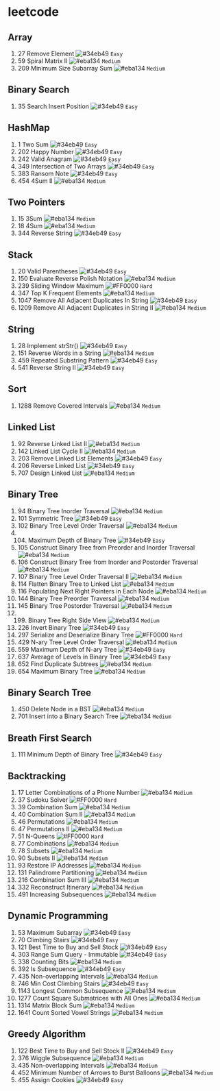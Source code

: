 # leetcode

## Array
1. 27 Remove Element ![#34eb49](https://via.placeholder.com/15/34eb49/000000?text=+) `Easy`
1. 59 Spiral Matrix II ![#eba134](https://via.placeholder.com/15/eba134/000000?text=+) `Medium`
1. 209 Minimum Size Subarray Sum ![#eba134](https://via.placeholder.com/15/eba134/000000?text=+) `Medium`

## Binary Search
1. 35 Search Insert Position ![#34eb49](https://via.placeholder.com/15/34eb49/000000?text=+) `Easy`

## HashMap
1. 1 Two Sum ![#34eb49](https://via.placeholder.com/15/34eb49/000000?text=+) `Easy`
2. 202 Happy Number ![#34eb49](https://via.placeholder.com/15/34eb49/000000?text=+) `Easy`
3. 242 Valid Anagram ![#34eb49](https://via.placeholder.com/15/34eb49/000000?text=+) `Easy`
4. 349 Intersection of Two Arrays ![#34eb49](https://via.placeholder.com/15/34eb49/000000?text=+) `Easy`
5. 383 Ransom Note ![#34eb49](https://via.placeholder.com/15/34eb49/000000?text=+) `Easy`
6. 454 4Sum II ![#eba134](https://via.placeholder.com/15/eba134/000000?text=+) `Medium`

## Two Pointers
1. 15 3Sum ![#eba134](https://via.placeholder.com/15/eba134/000000?text=+) `Medium`
1. 18 4Sum ![#eba134](https://via.placeholder.com/15/eba134/000000?text=+) `Medium`
1. 344 Reverse String ![#34eb49](https://via.placeholder.com/15/34eb49/000000?text=+) `Easy`

## Stack
1. 20 Valid Parentheses ![#34eb49](https://via.placeholder.com/15/34eb49/000000?text=+) `Easy`
2. 150 Evaluate Reverse Polish Notation ![#eba134](https://via.placeholder.com/15/eba134/000000?text=+) `Medium`
3. 239 Sliding Window Maximum ![#FF0000](https://via.placeholder.com/15/FF0000/000000?text=+) `Hard`
4. 347 Top K Frequent Elements ![#eba134](https://via.placeholder.com/15/eba134/000000?text=+) `Medium`
5. 1047 Remove All Adjacent Duplicates In String ![#34eb49](https://via.placeholder.com/15/34eb49/000000?text=+) `Easy`
6. 1209 Remove All Adjacent Duplicates in String II ![#eba134](https://via.placeholder.com/15/eba134/000000?text=+) `Medium`

## String
1. 28 Implement strStr() ![#34eb49](https://via.placeholder.com/15/34eb49/000000?text=+) `Easy`
2. 151 Reverse Words in a String ![#eba134](https://via.placeholder.com/15/eba134/000000?text=+) `Medium`
3. 459 Repeated Substring Pattern ![#34eb49](https://via.placeholder.com/15/34eb49/000000?text=+) `Easy`
4. 541 Reverse String II ![#34eb49](https://via.placeholder.com/15/34eb49/000000?text=+) `Easy`
 
## Sort
1. 1288 Remove Covered Intervals ![#eba134](https://via.placeholder.com/15/eba134/000000?text=+) `Medium`

## Linked List
1. 92 Reverse Linked List II ![#eba134](https://via.placeholder.com/15/eba134/000000?text=+) `Medium`
2. 142 Linked List Cycle II ![#eba134](https://via.placeholder.com/15/eba134/000000?text=+) `Medium`
3. 203 Remove Linked List Elements ![#34eb49](https://via.placeholder.com/15/34eb49/000000?text=+) `Easy`
4. 206 Reverse Linked List ![#34eb49](https://via.placeholder.com/15/34eb49/000000?text=+) `Easy`
5. 707 Design Linked List ![#eba134](https://via.placeholder.com/15/eba134/000000?text=+) `Medium`

## Binary Tree
1. 94 Binary Tree Inorder Traversal ![#eba134](https://via.placeholder.com/15/eba134/000000?text=+) `Medium`
2. 101 Symmetric Tree ![#34eb49](https://via.placeholder.com/15/34eb49/000000?text=+) `Easy` 
3. 102 Binary Tree Level Order Traversal ![#eba134](https://via.placeholder.com/15/eba134/000000?text=+) `Medium` 
4. 104. Maximum Depth of Binary Tree ![#34eb49](https://via.placeholder.com/15/34eb49/000000?text=+) `Easy` 
5. 105 Construct Binary Tree from Preorder and Inorder Traversal ![#eba134](https://via.placeholder.com/15/eba134/000000?text=+) `Medium`
6. 106 Construct Binary Tree from Inorder and Postorder Traversal ![#eba134](https://via.placeholder.com/15/eba134/000000?text=+) `Medium`
7. 107 Binary Tree Level Order Traversal II ![#eba134](https://via.placeholder.com/15/eba134/000000?text=+) `Medium`
8. 114 Flatten Binary Tree to Linked List ![#eba134](https://via.placeholder.com/15/eba134/000000?text=+) `Medium`
9. 116 Populating Next Right Pointers in Each Node ![#eba134](https://via.placeholder.com/15/eba134/000000?text=+) `Medium`
10. 144 Binary Tree Preorder Traversal ![#eba134](https://via.placeholder.com/15/eba134/000000?text=+) `Medium`
11. 145 Binary Tree Postorder Traversal ![#eba134](https://via.placeholder.com/15/eba134/000000?text=+) `Medium`
12. 199. Binary Tree Right Side View ![#eba134](https://via.placeholder.com/15/eba134/000000?text=+) `Medium` 
13. 226 Invert Binary Tree ![#34eb49](https://via.placeholder.com/15/34eb49/000000?text=+) `Easy` 
14. 297 Serialize and Deserialize Binary Tree ![#FF0000](https://via.placeholder.com/15/FF0000/000000?text=+) `Hard`
15. 429 N-ary Tree Level Order Traversal ![#eba134](https://via.placeholder.com/15/eba134/000000?text=+) `Medium` 
16. 559 Maximum Depth of N-ary Tree ![#34eb49](https://via.placeholder.com/15/34eb49/000000?text=+) `Easy` 
17. 637 Average of Levels in Binary Tree ![#34eb49](https://via.placeholder.com/15/34eb49/000000?text=+) `Easy` 
18. 652 Find Duplicate Subtrees ![#eba134](https://via.placeholder.com/15/eba134/000000?text=+) `Medium`
19. 654 Maximum Binary Tree ![#eba134](https://via.placeholder.com/15/eba134/000000?text=+) `Medium`

## Binary Search Tree
1. 450 Delete Node in a BST ![#eba134](https://via.placeholder.com/15/eba134/000000?text=+) `Medium`
2. 701 Insert into a Binary Search Tree ![#eba134](https://via.placeholder.com/15/eba134/000000?text=+) `Medium`

## Breath First Search
1. 111 Minimum Depth of Binary Tree ![#34eb49](https://via.placeholder.com/15/34eb49/000000?text=+) `Easy` 

## Backtracking
1. 17 Letter Combinations of a Phone Number ![#eba134](https://via.placeholder.com/15/eba134/000000?text=+) `Medium`
2. 37 Sudoku Solver ![#FF0000](https://via.placeholder.com/15/FF0000/000000?text=+) `Hard`
3. 39 Combination Sum ![#eba134](https://via.placeholder.com/15/eba134/000000?text=+) `Medium` 
4. 40 Combination Sum II ![#eba134](https://via.placeholder.com/15/eba134/000000?text=+) `Medium` 
5. 46 Permutations ![#eba134](https://via.placeholder.com/15/eba134/000000?text=+) `Medium` 
6. 47 Permutations II ![#eba134](https://via.placeholder.com/15/eba134/000000?text=+) `Medium` 
7. 51 N-Queens ![#FF0000](https://via.placeholder.com/15/FF0000/000000?text=+) `Hard`
8. 77 Combinations ![#eba134](https://via.placeholder.com/15/eba134/000000?text=+) `Medium` 
9. 78 Subsets ![#eba134](https://via.placeholder.com/15/eba134/000000?text=+) `Medium` 
10. 90 Subsets II ![#eba134](https://via.placeholder.com/15/eba134/000000?text=+) `Medium` 
11. 93 Restore IP Addresses ![#eba134](https://via.placeholder.com/15/eba134/000000?text=+) `Medium` 
12. 131 Palindrome Partitioning ![#eba134](https://via.placeholder.com/15/eba134/000000?text=+) `Medium` 
13. 216 Combination Sum III ![#eba134](https://via.placeholder.com/15/eba134/000000?text=+) `Medium` 
14. 332 Reconstruct Itinerary ![#eba134](https://via.placeholder.com/15/eba134/000000?text=+) `Medium` 
15. 491 Increasing Subsequences ![#eba134](https://via.placeholder.com/15/eba134/000000?text=+) `Medium` 

##  Dynamic Programming
1. 53 Maximum Subarray ![#34eb49](https://via.placeholder.com/15/34eb49/000000?text=+) `Easy` 
1. 70 Climbing Stairs ![#34eb49](https://via.placeholder.com/15/34eb49/000000?text=+) `Easy` 
1. 121 Best Time to Buy and Sell Stock ![#34eb49](https://via.placeholder.com/15/34eb49/000000?text=+) `Easy` 
1. 303 Range Sum Query - Immutable ![#34eb49](https://via.placeholder.com/15/34eb49/000000?text=+) `Easy` 
1. 338 Counting Bits ![#eba134](https://via.placeholder.com/15/eba134/000000?text=+) `Medium` 
1. 392 Is Subsequence ![#34eb49](https://via.placeholder.com/15/34eb49/000000?text=+) `Easy` 
1. 435 Non-overlapping Intervals ![#eba134](https://via.placeholder.com/15/eba134/000000?text=+) `Medium` 
1. 746 Min Cost Climbing Stairs ![#34eb49](https://via.placeholder.com/15/34eb49/000000?text=+) `Easy`
1. 1143 Longest Common Subsequence ![#eba134](https://via.placeholder.com/15/eba134/000000?text=+) `Medium` 
1. 1277 Count Square Submatrices with All Ones ![#eba134](https://via.placeholder.com/15/eba134/000000?text=+) `Medium` 
1. 1314 Matrix Block Sum ![#eba134](https://via.placeholder.com/15/eba134/000000?text=+) `Medium` 
1. 1641 Count Sorted Vowel Strings ![#eba134](https://via.placeholder.com/15/eba134/000000?text=+) `Medium` 

## Greedy Algorithm
1. 122 Best Time to Buy and Sell Stock II ![#34eb49](https://via.placeholder.com/15/34eb49/000000?text=+) `Easy`
1. 376 Wiggle Subsequence ![#eba134](https://via.placeholder.com/15/eba134/000000?text=+) `Medium` 
1. 435 Non-overlapping Intervals ![#eba134](https://via.placeholder.com/15/eba134/000000?text=+) `Medium` 
2. 452 Minimum Number of Arrows to Burst Balloons ![#eba134](https://via.placeholder.com/15/eba134/000000?text=+) `Medium` 
3. 455 Assign Cookies ![#34eb49](https://via.placeholder.com/15/34eb49/000000?text=+) `Easy`
